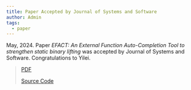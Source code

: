 ```yaml
---
title: Paper Accepted by Journal of Systems and Software
author: Admin
tags:
  - paper
---
```


May, 2024. Paper *EFACT: An External Function Auto-Completion Tool to strengthen static binary lifting* was accepted by Journal of Systems and Software. 
Congratulations to Yilei. 

> [PDF](https://www.sciencedirect.com/science/article/pii/S0164121224001377)
> 
> [Source Code](https://github.com/solecnugit/EFACT)